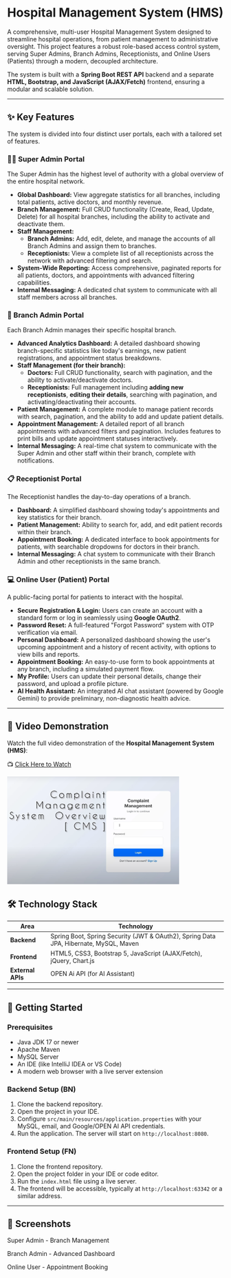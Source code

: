 # Hospital Management System (HMS)

A comprehensive, multi-user Hospital Management System designed to streamline hospital operations, from patient management to administrative oversight. This project features a robust role-based access control system, serving Super Admins, Branch Admins, Receptionists, and Online Users (Patients) through a modern, decoupled architecture.

The system is built with a **Spring Boot REST API** backend and a separate **HTML, Bootstrap, and JavaScript (AJAX/Fetch)** frontend, ensuring a modular and scalable solution.

---

## ✨ Key Features

The system is divided into four distinct user portals, each with a tailored set of features.

### 👨‍💼 Super Admin Portal
The Super Admin has the highest level of authority with a global overview of the entire hospital network.
- **Global Dashboard:** View aggregate statistics for all branches, including total patients, active doctors, and monthly revenue.
- **Branch Management:** Full CRUD functionality (Create, Read, Update, Delete) for all hospital branches, including the ability to activate and deactivate them.
- **Staff Management:**
    -   **Branch Admins:** Add, edit, delete, and manage the accounts of all Branch Admins and assign them to branches.
    -   **Receptionists:** View a complete list of all receptionists across the network with advanced filtering and search.
- **System-Wide Reporting:** Access comprehensive, paginated reports for all patients, doctors, and appointments with advanced filtering capabilities.
- **Internal Messaging:** A dedicated chat system to communicate with all staff members across all branches.

### 🏥 Branch Admin Portal
Each Branch Admin manages their specific hospital branch.
- **Advanced Analytics Dashboard:** A detailed dashboard showing branch-specific statistics like today's earnings, new patient registrations, and appointment status breakdowns.
- **Staff Management (for their branch):**
    -   **Doctors:** Full CRUD functionality, search with pagination, and the ability to activate/deactivate doctors.
    -   **Receptionists:** Full management including **adding new receptionists**, **editing their details**, searching with pagination, and activating/deactivating their accounts.
- **Patient Management:** A complete module to manage patient records with search, pagination, and the ability to add and update patient details.
- **Appointment Management:** A detailed report of all branch appointments with advanced filters and pagination. Includes features to print bills and update appointment statuses interactively.
- **Internal Messaging:** A real-time chat system to communicate with the Super Admin and other staff within their branch, complete with notifications.

### 📋 Receptionist Portal
The Receptionist handles the day-to-day operations of a branch.
- **Dashboard:** A simplified dashboard showing today's appointments and key statistics for their branch.
- **Patient Management:** Ability to search for, add, and edit patient records within their branch.
- **Appointment Booking:** A dedicated interface to book appointments for patients, with searchable dropdowns for doctors in their branch.
- **Internal Messaging:** A chat system to communicate with their Branch Admin and other receptionists in the same branch.

### 💻 Online User (Patient) Portal
A public-facing portal for patients to interact with the hospital.
- **Secure Registration & Login:** Users can create an account with a standard form or log in seamlessly using **Google OAuth2**.
- **Password Reset:** A full-featured "Forgot Password" system with OTP verification via email.
- **Personal Dashboard:** A personalized dashboard showing the user's upcoming appointment and a history of recent activity, with options to view bills and reports.
- **Appointment Booking:** An easy-to-use form to book appointments at any branch, including a simulated payment flow.
- **My Profile:** Users can update their personal details, change their password, and upload a profile picture.
- **AI Health Assistant:** An integrated AI chat assistant (powered by Google Gemini) to provide preliminary, non-diagnostic health advice.

---

## 🎥 Video Demonstration

Watch the full video demonstration of the **Hospital Management System (HMS)**:

📺 [Click Here to Watch ](https://youtu.be/UB0N_QzZHtU)

<a href="https://youtu.be/8iN61XVstGs" target="_blank">
  <img src="https://github.com/Dilshan-hesara/Complaint-Management-System/blob/master/src/main/webapp/assets/img/08.png" width="400" height="250" alt="Watch on YouTube">
</a>

## 🛠️ Technology Stack

| Area          | Technology                                                                          |
|---------------|-------------------------------------------------------------------------------------|
| **Backend** | Spring Boot, Spring Security (JWT & OAuth2), Spring Data JPA, Hibernate, MySQL, Maven |
| **Frontend** | HTML5, CSS3, Bootstrap 5, JavaScript (AJAX/Fetch), jQuery, Chart.js                 |
| **External APIs** | OPEN Ai API (for AI Assistant)                                                |

---

## 🚀 Getting Started

### Prerequisites
-   Java JDK 17 or newer
-   Apache Maven
-   MySQL Server
-   An IDE (like IntelliJ IDEA or VS Code)
-   A modern web browser with a live server extension

### Backend Setup (BN)
1.  Clone the backend repository.
2.  Open the project in your IDE.
3.  Configure `src/main/resources/application.properties` with your MySQL, email, and Google/OPEN AI API credentials.
4.  Run the application. The server will start on `http://localhost:8080`.

### Frontend Setup (FN)
1.  Clone the frontend repository.
2.  Open the project folder in your IDE or code editor.
3.  Run the `index.html` file using a live server.
4.  The frontend will be accessible, typically at `http://localhost:63342` or a similar address.

---

## 📸 Screenshots



Super Admin - Branch Management


Branch Admin - Advanced Dashboard


Online User - Appointment Booking
